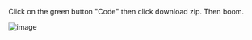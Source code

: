 Click on the green button "Code" then click download zip. Then boom.




![image](https://user-images.githubusercontent.com/127998174/225458524-cfa86486-fff1-4171-9ac7-6224f615a47b.png)

